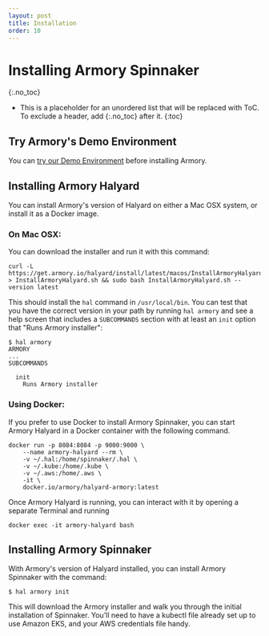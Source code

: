```yaml
---
layout: post
title: Installation
order: 10
---
```

# Installing Armory Spinnaker
{:.no_toc}
* This is a placeholder for an unordered list that will be replaced with ToC. To exclude a header, add {:.no_toc} after it.
{:toc}

## Try Armory's Demo Environment

You can [try our Demo Environment](https://spinnaker.demo.armory.io) before installing Armory.

## Installing Armory Halyard

You can install Armory's version of Halyard on either a Mac OSX system, or
install it as a Docker image.

### On Mac OSX:

You can download the installer and run it with this command:

```
curl -L https://get.armory.io/halyard/install/latest/macos/InstallArmoryHalyard.sh > InstallArmoryHalyard.sh && sudo bash InstallArmoryHalyard.sh --version latest
```

This should install the `hal` command in `/usr/local/bin`.  You can test that
you have the correct version in your path by running `hal armory` and see a
help screen that includes a `SUBCOMMANDS` section with at least an `init`
option that "Runs Armory installer":

```
$ hal armory
ARMORY
...
SUBCOMMANDS

  init
    Runs Armory installer
```

### Using Docker:

If you prefer to use Docker to install Armory Spinnaker, you can start Armory Halyard in a Docker container with the following command.

```
docker run -p 8084:8084 -p 9000:9000 \
    --name armory-halyard --rm \
    -v ~/.hal:/home/spinnaker/.hal \
    -v ~/.kube:/home/.kube \
    -v ~/.aws:/home/.aws \
    -it \
    docker.io/armory/halyard-armory:latest
```

Once Armory Halyard is running, you can interact with it by opening a separate Terminal and running

```
docker exec -it armory-halyard bash
```


## Installing Armory Spinnaker

With Armory's version of Halyard installed, you can install Armory Spinnaker
with the command:

```
$ hal armory init
```

This will download the Armory installer and walk you through the initial
installation of Spinnaker.  You'll need to have a kubectl file already set
up to use Amazon EKS, and your AWS credentials file handy.



